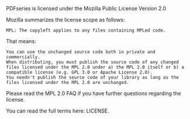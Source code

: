 PDFseries is licensed under the Mozilla Public License Version 2.0

Mozilla summarizes the license scope as follows:

    MPL: The copyleft applies to any files containing MPLed code.

That means:

    You can use the unchanged source code both in private and commercially.
    When distributing, you must publish the source code of any changed files licensed under the MPL 2.0 under a) the MPL 2.0 itself or b) a compatible license (e.g. GPL 3.0 or Apache License 2.0).
    You needn't publish the source code of your library as long as the files licensed under the MPL 2.0 are unchanged.

Please read the MPL 2.0 FAQ if you have further questions regarding the license.

You can read the full terms here: LICENSE.
